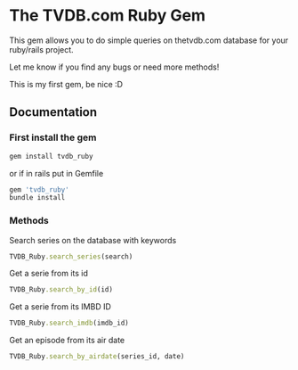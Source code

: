 The TVDB.com Ruby Gem
=====================

This gem allows you to do simple queries on thetvdb.com database for your ruby/rails project.

Let me know if you find any bugs or need more methods!

This is my first gem, be nice :D

Documentation
-------------
### First install the gem
```ruby
gem install tvdb_ruby
```
or if in rails put in Gemfile
```ruby
gem 'tvdb_ruby'
bundle install
```

### Methods
Search series on the database with keywords
```ruby
TVDB_Ruby.search_series(search)
```

Get a serie from its id
```ruby
TVDB_Ruby.search_by_id(id)
```

Get a serie from its IMBD ID
```ruby
TVDB_Ruby.search_imdb(imdb_id)
```

Get an episode from its air date
```ruby
TVDB_Ruby.search_by_airdate(series_id, date)
```